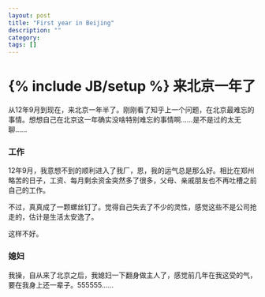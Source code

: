 ```yaml
---
layout: post
title: "First year in Beijing"
description: ""
category: 
tags: []
---
```

{% include JB/setup %}
来北京一年了
============
从12年9月到现在，来北京一年半了。刚刚看了知乎上一个问题，在北京最难忘的事情。想想自己在北京这一年确实没啥特别难忘的事情啊……是不是过的太无聊……

### 工作
12年9月，我意想不到的顺利进入了我厂，恩，我的运气总是那么好。相比在郑州略苦的日子，工资、每月剩余资金突然多了很多，父母、亲戚朋友也不再吐槽之前自己的工作。

不过，真真成了一颗螺丝钉了。觉得自己失去了不少的灵性，感觉这些不是公司抢走的，估计是生活太安逸了。


这样不好。


### 媳妇
我操，自从来了北京之后，我媳妇一下翻身做主人了，感觉前几年在我这受的气，要在我身上还一辈子。555555......
